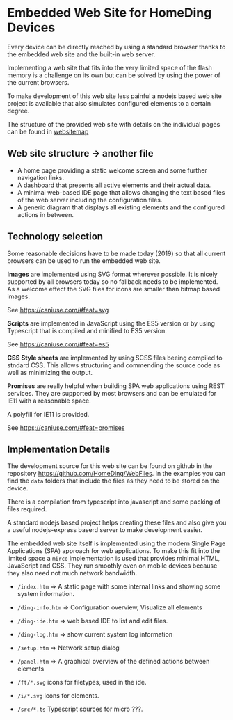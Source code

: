 # Embedded Web Site for HomeDing Devices

Every device can be directly reached by  using a standard browser thanks to the embedded web site and the built-in web server.

Implementing a web site that fits into the very limited space of the flash memory is a challenge on its own but can be solved by using the power of the current browsers.

To make development of this web site less painful a nodejs based web site project is available that also simulates configured elements to a certain degree.

The structure of the provided web site with details on the individual pages can be found in [websitemap](websitemap.md)


## Web site structure -> another file

* A home page providing a static welcome screen and some further navigation links.
* A dashboard that presents all active elements and their actual data.
* A minimal web-based IDE page that allows changing the text based files of the web server including the configuration files.
* A generic diagram that displays all existing elements and the configured actions in between.


## Technology selection

Some reasonable decisions have to be made today (2019) so that all current browsers can be used to run the embedded web site.

**Images** are implemented using SVG format wherever possible. It is nicely supported by all browsers today so no fallback needs to be implemented. As a welcome effect the SVG files for icons are smaller than bitmap based images.

See
<https://caniuse.com/#feat=svg>

**Scripts** are implemented in JavaScript using the ES5 version or by using Typescript that is compiled and minified to ES5 version.

See
<https://caniuse.com/#feat=es5>

**CSS Style sheets** are implemented by using SCSS files beeing compiled to stndard CSS. This allows structuring and commending the source code as well as  minimizing the output.

**Promises** are really helpful when building SPA web applications using REST services. They are supported by most browsers and can be emulated for IE11 with a reasonable space.

A polyfill for IE11 is provided.
 
See
<https://caniuse.com/#feat=promises>


## Implementation Details

The development source for this web site can be found on github in the repository <https://github.com/HomeDing/WebFiles>.
In the examples you can find the `data` folders that include the files as they need to be stored on the device. 

There is a compilation from typescript into javascript and some packing of files required.

A standard nodejs based project helps creating these files and also give you a useful nodejs-express baserd server to make development easier.

The embedded web site itself 
is implemented using the modern Single Page Applications (SPA) approach for web applications. To make this fit into the limited space a `mirco` implementation is used that provides minimal HTML, JavaScript and CSS. They run smoothly even on mobile devices because they also need not much network bandwidth.

* `/index.htm` => A static page with some internal links and showing some system information.
* `/ding-info.htm` => Configuration overview, Visualize all elements
* `/ding-ide.htm` => web based IDE to list and edit files.
* `/ding-log.htm` => show current system log information
* `/setup.htm` => Network setup dialog
* `/panel.htm` => A graphical overview of the defined actions between elements 

* `/ft/*.svg` icons for filetypes, used in the ide.
* `/i/*.svg` icons for elements.
* `/src/*.ts` Typescript sources for micro ???.